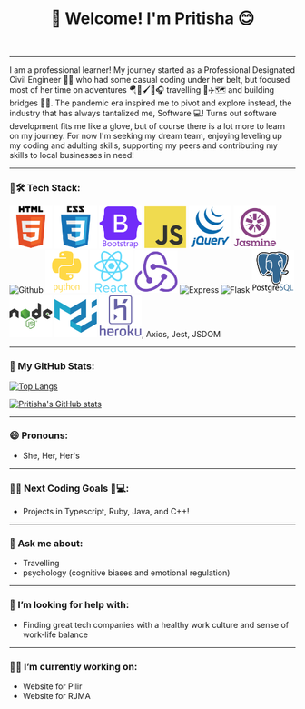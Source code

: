 <h1 align="center">👋 Welcome! I'm Pritisha 😊</h1>

<div align="center">
   <img src="https://lh3.googleusercontent.com/pw/ACtC-3csw4KxSj5x7ckCLFuXoIhZptdkdccSHE-spk1K22jDYH0xV4NFetbxULrNQ9tJh82NU8rnti1O7NFyTFhDOuuDPuNdu9AVI3UQzTQDctAbRDDtdfPOdLSulScXMoLWgobE0yj1w7Wd2HHWLwQRlMzUXw=w358-h364-no?authuser=0" alt="" width="200px"/>
</div>
<hr />

<p> I am a professional learner! My journey started as a Professional Designated Civil Engineer 👷‍♀️  who had some casual coding under her belt, but focused most of her time on adventures 🪂🎨🖌️💃🎧 travelling 🚗✈️🗺️ and building bridges 🚧🌉. The pandemic era inspired me to pivot and explore instead, the industry that has always tantalized me, Software 💻! Turns out software development fits me like a glove, but of course there is a lot more to learn on my journey. For now I'm seeking my dream team, enjoying leveling up my coding and adulting skills, supporting my peers and contributing my skills to local businesses in need!</p>

<hr />

 ### 🧰🛠️ Tech Stack:

<div>
<img src="https://raw.githubusercontent.com/devicons/devicon/c7d326b6009e60442abc35fa45706d6f30ee4c8e/icons/html5/html5-original-wordmark.svg" alt="HTML5" width="75px" height="75px"/>
<img src="https://raw.githubusercontent.com/devicons/devicon/c7d326b6009e60442abc35fa45706d6f30ee4c8e/icons/css3/css3-original-wordmark.svg" alt="CSS3" width="75px" height="75px"/>
<img src="https://raw.githubusercontent.com/devicons/devicon/c7d326b6009e60442abc35fa45706d6f30ee4c8e/icons/bootstrap/bootstrap-plain-wordmark.svg" alt="Bootstrap" width="75px" height="75px"/>
<img src="https://raw.githubusercontent.com/devicons/devicon/c7d326b6009e60442abc35fa45706d6f30ee4c8e/icons/javascript/javascript-original.svg" alt="JavaScript" width="75px" height="75px"/>
<img src="https://raw.githubusercontent.com/devicons/devicon/c7d326b6009e60442abc35fa45706d6f30ee4c8e/icons/jquery/jquery-plain-wordmark.svg" alt="jQuery" width="75px" height="75px"/>
<img src="https://raw.githubusercontent.com/devicons/devicon/c7d326b6009e60442abc35fa45706d6f30ee4c8e/icons/jasmine/jasmine-plain-wordmark.svg" alt="Jasmine" width="75px" height="75px"/>
<img src="https://lh3.googleusercontent.com/vbZtSMq3HsrCac7fRwR0o9WUFGVNEDwXtP6c-haG2FVhPYHVdjTc74Q34-F7hCBKmtUG8jNvHFydeWbjZUjzvJtqxY5t34z_Kza6aYECltE1APRN5hk7QspplTp4Y4hMiwvDVyvW1BgrRGz8vTSd0vljCcI8XMtAGjPNYT8LoZkNHE7vPuQLn_E1Yepg0OvqCzDWiHP1WWHrZt59Czy_1V3bc_LN4IizAZ8CKV_Ngy5Ua_lrCrzzcqiI57dA9xCiFYfnvDQqvpSBiCdH711DWI8dmXiGrvJw9WVeidavyd_Z3mqu07g8olYBLrRMXIB8jMVeqXRgVSiP5OyiJKl4okgiE6d4xPMA-ciBJrYzgCKCDwyOQXqKFjced1cUjdGcpGaUV6qULgZcjtXQfJZDZLInFAjAoU3tK0gEO9GFFXzqDRqT6ACwoLRQmdU9o19-SsPcCPQ1eSqSfJ_4moOCg7NxHVRpUZCVXF4QzEHi_rVajd0-YVt2v4J1yR5ADZWiU72FjPY-uHYE1lmyZkSM4XtsokjXQqicJVW14OwN8Txbx6IVKYMxPvrAg3a2nqX0i5S79Zc2-sDeU4AtM4paQ1rxvBQCAv4j1WhHSIPINbt8YWO2bQk49OnsDXRNmIEm9n9NLQz7fA7Qu4BHifS4gyPT7cdZhn47hfK041R9zPancuRqieZMG2827MbF3TBRzCe041OXG03G22VyfEJs0uSH-g=s128-no?authuser=0" alt="Github" width="75px" height="75px"/>
<img src="https://raw.githubusercontent.com/devicons/devicon/c7d326b6009e60442abc35fa45706d6f30ee4c8e/icons/python/python-plain-wordmark.svg" alt="Python" width="75px" height="75px"/>
<img src="https://raw.githubusercontent.com/devicons/devicon/c7d326b6009e60442abc35fa45706d6f30ee4c8e/icons/react/react-original-wordmark.svg" alt="ReactJS" width="75px" height="75px"/>
<img src="https://raw.githubusercontent.com/devicons/devicon/c7d326b6009e60442abc35fa45706d6f30ee4c8e/icons/redux/redux-original.svg" alt="Redux" width="75px" height="75px"/>
<img src="https://lh3.googleusercontent.com/rjN1x6pxpRhmho5xBnyGsHapuSuFKMe1a4CkEZLml1o_CNZFButLcqUDOHcIQTZ2bVnK9ZgI3KUc_yv3GZ3Sgf2Vlbi2zM3HiTePLqO6OnR1SE9laq-m6A-iDp22zpTI-BS2b_2_x89Fw3JdwJwqh9l93HbDAmNwusKc2Enbvh5JWbiOqd9STFQt1ClqmJcXj5mm__Mb-s1Ezgae81_MugzkYSRmDJL3A4bj-rrUlGO-Bi569NUpMOmHt-_UF2Fi-4j0J-kvauyBSwGGVtdWerB-2XR4s8v_VCMEBwNr94Z-S8F4H6HOyp5MjBDkd3AtLS9ShcmlaiB9Q-hgwDmw-X8vh7EiLqlGA6PZXxcfVfUV54xfx9RZJqTiTv8vIu7wna09TtO8rtdV4LzCTo2gQPWifpGXQk1b14kdAHsHwzJoB5LH8qcLpC3dA8XsRd4IP66oo4zUFT6n4Qud3AUoKyy7RF09_uHvgwukNGUIN9YvYUFUFEw7HenwcEC4X4BgIStRlJrhiJdTWAZqtZVSJJIirtFTvjy8zvOjjoML-HFbBZzlwaYM5aCP1rssnsklHfvrxykslXWp0V_y8hd55sMEeYToPAgu7FolwiuAXqZv0PMhdNLo5ygL2ILIcOCn8bAYIw1D2197OVVcuFx4rxR5yrgROGXboM0EgyXd30-MABTlH0T41zFK9afbkS9Es7MN4w8nVy0ISExNtlesc0m_pg=s128-no?authuser=0" alt="Express" width="75px" height="75px"/>
<img src="https://lh3.googleusercontent.com/GPj0TTxEy2Iqz7knpmW6W6Glw0x7khClxgRPel2jAt-HBr1OiKFzvhowRagbRjyPe5cJ1tNBiJUWfMOEp9-ecUgGzAs0GI5GXKIrdVU7dLJWJWKEN5Gx7oZr5qiyDOeYFibdBymH5gjjM_Xawrzx7f0gQsit9aBvcedkJEtqhR6uZMXmBpAidPy4ZHtVqkptEdQnyqNu5jyqutlxCuGOtAcmKci0ZGYf-wjiMCnncx9CODMVtnCEiX0pE46ER5AeaoZnuUbJnBtSeCMJmXoBI9ewKiphtH2A4ZUGNuVrSJf9Z98JdmjBnJ0VLW3oq5hi-1HPeoz_86IOzQDGGn3RzG1Npm5Uc_-MIFhcHCknw8n0lLpyxa9uJu15tonVVIdsgSrPJPKUSQJbcTE1-FEnxlmxx-4md786M0_0mlPbI-3oogPuufoChBTfQ4eIi1Uek5M2RsVTByhxtqEtVBHDXpe0sAczflqWzOJg4BINUegUHeX4O0Oif0EuASj1PJivbbu6E_t5Sbqz_RRkKoJxEHVqUR5-IDYKKDwEG5E0-q2WHw0gnGTn0flpoL7qSqMWHrvbLtqidlw9gksjdeJZsqRP9wXwHy1x_LCOTNG5o7u2qr52mCc6taBEGiWuT6CiB2ym0pmwAQN7BBmn8yPwzg5gIsGVcB2sa3iE11VmyhQVQznW7R4k1YAbnsZ9XfeGm49GYXjAyfHFra8rlSok0z0rIA=s128-no?authuser=0" alt="Flask" width="75px" height="75px"/>
<img src="https://raw.githubusercontent.com/devicons/devicon/c7d326b6009e60442abc35fa45706d6f30ee4c8e/icons/postgresql/postgresql-original-wordmark.svg" alt="PostgreSQL" width="75px" height="75px"/>
<img src="https://raw.githubusercontent.com/devicons/devicon/c7d326b6009e60442abc35fa45706d6f30ee4c8e/icons/nodejs/nodejs-original-wordmark.svg" alt="NodeJS" width="75px" height="75px"/>
<img src="https://raw.githubusercontent.com/devicons/devicon/c7d326b6009e60442abc35fa45706d6f30ee4c8e/icons/materialui/materialui-original.svg" alt="Material UI" width="75px" height="75px"/>
<img src="https://raw.githubusercontent.com/devicons/devicon/c7d326b6009e60442abc35fa45706d6f30ee4c8e/icons/heroku/heroku-original-wordmark.svg" alt="Heroku" width="75px" height="75px" />, Axios, Jest, JSDOM
</div>

<hr />

### 📄 My GitHub Stats:

[![Top Langs](https://github-readme-stats.vercel.app/api/top-langs/?username=pritishakumar&hide=java,html,css&theme=radical)](https://github.com/anuraghazra/github-readme-stats)


[![Pritisha's GitHub stats](https://github-readme-stats.vercel.app/api?username=pritishakumar&theme=radical&count_private=true&show_icons=true)](https://github.com/anuraghazra/github-readme-stats)

<hr />

### 😄 Pronouns:
- She, Her, Her's

<hr />

### 📖🎯 Next Coding Goals 🌱💻:
- Projects in Typescript, Ruby, Java, and C++! 
<hr />

### 💬 Ask me about:
- Travelling
- psychology (cognitive biases and emotional regulation)
<hr />
  
### 🤔 I’m looking for help with:
- Finding great tech companies with a healthy work culture and sense of work-life balance
<hr />

### 🔭📝 I’m currently working on:
- Website for Pilir
- Website for RJMA
